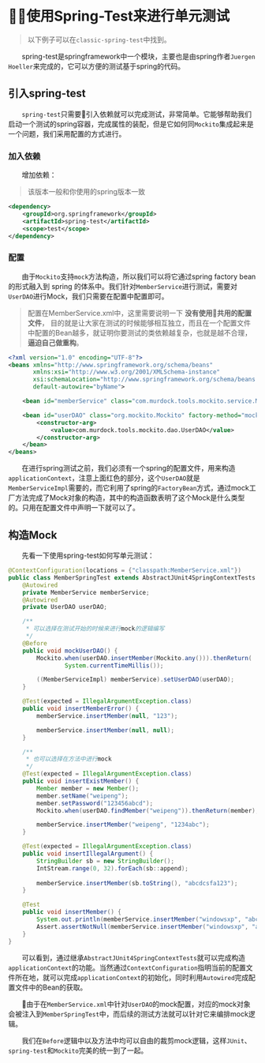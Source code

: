 # 使用Spring-Test来进行单元测试

> 以下例子可以在`classic-spring-test`中找到。

&nbsp;&nbsp;&nbsp;&nbsp;&nbsp;&nbsp;&nbsp;spring-test是springframework中一个模块，主要也是由spring作者`Juergen Hoeller`来完成的，它可以方便的测试基于spring的代码。

## 引入spring-test

&nbsp;&nbsp;&nbsp;&nbsp;&nbsp;&nbsp;&nbsp;`spring-test`只需要引入依赖就可以完成测试，非常简单。它能够帮助我们启动一个测试的spring容器，完成属性的装配，但是它如何同`Mockito`集成起来是一个问题，我们采用配置的方式进行。

### 加入依赖

&nbsp;&nbsp;&nbsp;&nbsp;&nbsp;&nbsp;&nbsp;增加依赖：

> 该版本一般和你使用的spring版本一致

```xml
<dependency>
    <groupId>org.springframework</groupId>
    <artifactId>spring-test</artifactId>
    <scope>test</scope>
</dependency>
```

### 配置

&nbsp;&nbsp;&nbsp;&nbsp;&nbsp;&nbsp;&nbsp;由于`Mockito`支持`mock`方法构造，所以我们可以将它通过spring factory bean的形式融入到 spring 的体系中。我们针对`MemberService`进行测试，需要对`UserDAO`进行Mock，我们只需要在配置中配置即可。

> 配置在MemberService.xml中，这里需要说明一下 **没有使用共用的配置文件**， 目的就是让大家在测试的时候能够相互独立，而且在一个配置文件中配置的Bean越多，就证明你要测试的类依赖越复杂，也就是越不合理，**逼迫自己做重构**。

```xml
<?xml version="1.0" encoding="UTF-8"?>
<beans xmlns="http://www.springframework.org/schema/beans"
       xmlns:xsi="http://www.w3.org/2001/XMLSchema-instance"
       xsi:schemaLocation="http://www.springframework.org/schema/beans http://www.springframework.org/schema/beans/spring-beans-2.5.xsd"
       default-autowire="byName">

    <bean id="memberService" class="com.murdock.tools.mockito.service.MemberServiceImpl"/>

    <bean id="userDAO" class="org.mockito.Mockito" factory-method="mock">
        <constructor-arg>
            <value>com.murdock.tools.mockito.dao.UserDAO</value>
        </constructor-arg>
    </bean>
</beans>
```

&nbsp;&nbsp;&nbsp;&nbsp;&nbsp;&nbsp;&nbsp;在进行spring测试之前，我们必须有一个spring的配置文件，用来构造`applicationContext`，注意上面红色的部分，这个`UserDAO`就是`MemberServiceImpl`需要的，而它利用了spring的`FactoryBean`方式，通过mock工厂方法完成了Mock对象的构造，其中的构造函数表明了这个Mock是什么类型的。只用在配置文件中声明一下就可以了。

## 构造Mock

&nbsp;&nbsp;&nbsp;&nbsp;&nbsp;&nbsp;&nbsp;先看一下使用spring-test如何写单元测试：

```java
@ContextConfiguration(locations = {"classpath:MemberService.xml"})
public class MemberSpringTest extends AbstractJUnit4SpringContextTests {
    @Autowired
    private MemberService memberService;
    @Autowired
    private UserDAO userDAO;

    /**
     * 可以选择在测试开始的时候来进行mock的逻辑编写
     */
    @Before
    public void mockUserDAO() {
        Mockito.when(userDAO.insertMember(Mockito.any())).thenReturn(
                System.currentTimeMillis());

        ((MemberServiceImpl) memberService).setUserDAO(userDAO);
    }

    @Test(expected = IllegalArgumentException.class)
    public void insertMemberError() {
        memberService.insertMember(null, "123");

        memberService.insertMember(null, null);
    }

    /**
     * 也可以选择在方法中进行mock
     */
    @Test(expected = IllegalArgumentException.class)
    public void insertExistMember() {
        Member member = new Member();
        member.setName("weipeng");
        member.setPassword("123456abcd");
        Mockito.when(userDAO.findMember("weipeng")).thenReturn(member);

        memberService.insertMember("weipeng", "1234abc");
    }

    @Test(expected = IllegalArgumentException.class)
    public void insertIllegalArgument() {
        StringBuilder sb = new StringBuilder();
        IntStream.range(0, 32).forEach(sb::append);
        
        memberService.insertMember(sb.toString(), "abcdcsfa123");
    }

    @Test
    public void insertMember() {
        System.out.println(memberService.insertMember("windowsxp", "abc123"));
        Assert.assertNotNull(memberService.insertMember("windowsxp", "abc123"));
    }
}
```

&nbsp;&nbsp;&nbsp;&nbsp;&nbsp;&nbsp;&nbsp;可以看到，通过继承`AbstractJUnit4SpringContextTests`就可以完成构造`applicationContext`的功能。当然通过`ContextConfiguration`指明当前的配置文件所在地，就可以完成`applicationContext`的初始化，同时利用`Autowired`完成配置文件中的Bean的获取。

&nbsp;&nbsp;&nbsp;&nbsp;&nbsp;&nbsp;&nbsp;由于在`MemberService.xml`中针对`UserDAO`的mock配置，对应的mock对象会被注入到`MemberSpringTest`中，而后续的测试方法就可以针对它来编排mock逻辑。

&nbsp;&nbsp;&nbsp;&nbsp;&nbsp;&nbsp;&nbsp;我们在`Before`逻辑中以及方法中均可以自由的裁剪mock逻辑，这样`JUnit`、`spring-test`和`Mockito`完美的统一到了一起。